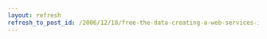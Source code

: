 ```yaml
---
layout: refresh
refresh_to_post_id: /2006/12/18/free-the-data-creating-a-web-services-interface-to-the-online-catalog
---
```

